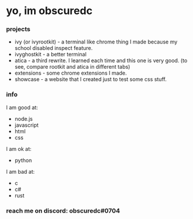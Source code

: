 # yo, im obscuredc
### projects
* ivy (or ivyrootkit) - a terminal like chrome thing I made because my school disabled inspect feature.
* ivyghostkit - a better terminal
* atica - a third rewrite. I learned each time and this one is very good. (to see, compare rootkit and atica in different tabs)
* extensions - some chrome extensions I made.
* showcase - a website that I created just to test some css stuff.
### info
I am good at:
* node.js
* javascript
* html
* css

I am ok at:
* python

I am bad at:
* c
* c#
* rust
### reach me on discord: **obscuredc**#0704
